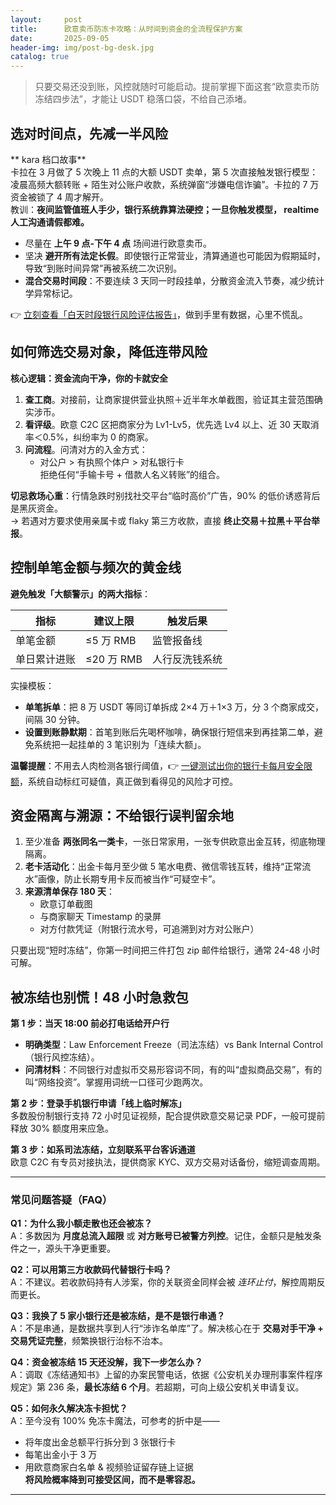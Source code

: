 ```yaml
---
layout:     post
title:      欧意卖币防冻卡攻略：从时间到资金的全流程保护方案
date:       2025-09-05
header-img: img/post-bg-desk.jpg
catalog: true
---
```


> 只要交易还没到账，风控就随时可能启动。提前掌握下面这套“欧意卖币防冻结四步法”，才能让 USDT 稳落口袋，不给自己添堵。

## 选对时间点，先减一半风险

** kara 档口故事**  
卡拉在 3 月做了 5 次晚上 11 点的大额 USDT 卖单，第 5 次直接触发银行模型：凌晨高频大额转账 + 陌生对公账户收款，系统弹窗“涉嫌电信诈骗”。卡拉的 7 万资金被锁了 4 周才解开。  
教训：**夜间监管值班人手少，银行系统靠算法硬控；一旦你触发模型， realtime 人工沟通请假都难。**

- 尽量在 **上午 9 点-下午 4 点** 场间进行欧意卖币。  
- 坚决 **避开所有法定长假**。即使银行正常营业，清算通道也可能因为假期延时，导致“到账时间异常”再被系统二次识别。  
- **混合交易时间段**：不要连续 3 天同一时段挂单，分散资金流入节奏，减少统计学异常标记。

👉 [立刻查看「白天时段银行风险评估报告」](https://okxdog.com/)，做到手里有数据，心里不慌乱。

## 如何筛选交易对象，降低连带风险

**核心逻辑：资金流向干净，你的卡就安全**  

1. **查工商**。对接前，让商家提供营业执照＋近半年水单截图，验证其主营范围确实涉币。  
2. **看评级**。欧意 C2C 区把商家分为 Lv1-Lv5，优先选 Lv4 以上、近 30 天取消率＜0.5%，纠纷率为 0 的商家。  
3. **问流程**。问清对方的入金方式：  
   - 对公户 > 有执照个体户 > 对私银行卡  
   拒绝任何“手输卡号 + 借款人名义转账”的组合。

**切忌救场心重**：行情急跌时别找社交平台“临时高价”广告，90% 的低价诱惑背后是黑灰资金。  
→ 若遇对方要求使用亲属卡或 flaky 第三方收款，直接 **终止交易＋拉黑＋平台举报**。

## 控制单笔金额与频次的黄金线

**避免触发「大额警示」的两大指标**：

| 指标 | 建议上限 | 触发后果 |
| --- | --- | --- |
| 单笔金额 | ≤5 万 RMB | 监管报备线 |
| 单日累计进账 | ≤20 万 RMB | 人行反洗钱系统 |

实操模板：  
- **单笔拆单**：把 8 万 USDT 等同订单拆成 2×4 万＋1×3 万，分 3 个商家成交，间隔 30 分钟。  
- **设置到账静默期**：首笔到账后先喝杯咖啡，确保银行短信来到再挂第二单，避免系统把一起挂单的 3 笔识别为「连续大额」。

**温馨提醒**：不用去人肉检测各银行阈值，👉 [一键测试出你的银行卡每月安全限额](https://okxdog.com/)，系统自动标红可疑值，真正做到看得见的风险才可控。

## 资金隔离与溯源：不给银行误判留余地

1. 至少准备 **两张同名一类卡**，一张日常家用，一张专供欧意出金互转，彻底物理隔离。  
2. **老卡活动化**：出金卡每月至少做 5 笔水电费、微信零钱互转，维持“正常流水”画像，防止长期专用卡反而被当作“可疑空卡”。  
3. **来源清单保存 180 天**：  
   - 欧意订单截图  
   - 与商家聊天 Timestamp 的录屏  
   - 对方付款凭证（附银行流水号，可追溯到对方对公账户）

只要出现“短时冻结”，你第一时间把三件打包 zip 邮件给银行，通常 24-48 小时可解。

## 被冻结也别慌！48 小时急救包

**第 1 步：当天 18:00 前必打电话给开户行**  
- **明确类型**：Law Enforcement Freeze（司法冻结）vs Bank Internal Control（银行风控冻结）。  
- **问清材料**：不同银行对虚拟币交易形容词不同，有的叫“虚拟商品交易”，有的叫“网络投资”。掌握用词统一口径可少跑两次。

**第 2 步：登录手机银行申请「线上临时解冻」**  
多数股份制银行支持 72 小时见证视频，配合提供欧意交易记录 PDF，一般可提前释放 30% 额度用来应急。

**第 3 步：如系司法冻结，立刻联系平台客诉通道**  
欧意 C2C 有专员对接执法，提供商家 KYC、双方交易对话备份，缩短调查周期。

---

### 常见问题答疑（FAQ）

**Q1：为什么我小额走散也还会被冻？**  
A：多数因为 **月度总流入超限** 或 **对方账号已被警方列控**。记住，金额只是触发条件之一，源头干净更重要。

**Q2：可以用第三方收款码代替银行卡吗？**  
A：不建议。若收款码持有人涉案，你的关联资金同样会被 *连环止付*，解控周期反而更长。

**Q3：我换了 5 家小银行还是被冻结，是不是银行串通？**  
A：不是串通，是数据共享到人行“涉诈名单库”了。解决核心在于 **交易对手干净 + 交易凭证完整**，频繁换银行治标不治本。

**Q4：资金被冻结 15 天还没解，我下一步怎么办？**  
A：调取《冻结通知书》上留的办案民警电话，依据《公安机关办理刑事案件程序规定》第 236 条，**最长冻结 6 个月**。若超期，可向上级公安机关申请复议。

**Q5：如何永久解决冻卡担忧？**  
A：至今没有 100% 免冻卡魔法，可参考的折中是——  
- 将年度出金总额平行拆分到 3 张银行卡  
- 每笔出金小于 3 万  
- 用欧意商家白名单 & 视频验证留存链上证据  
**将风险概率降到可接受区间，而不是零容忍。**

---
